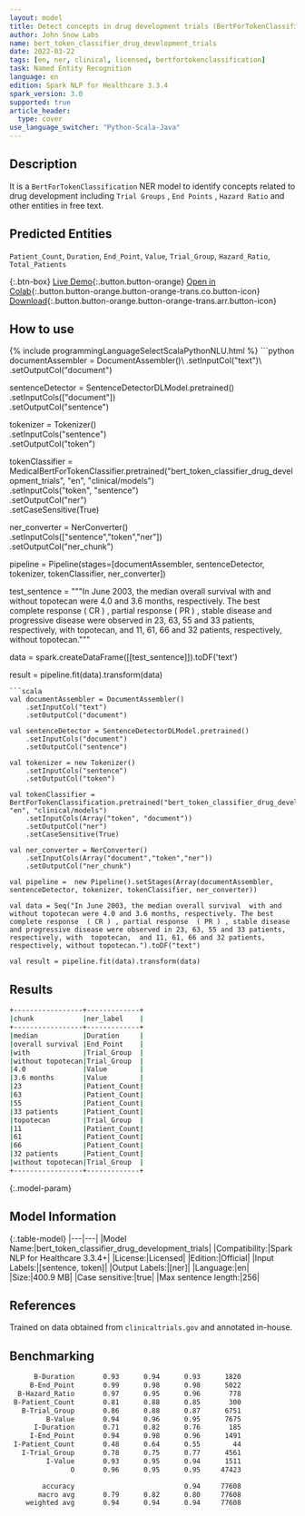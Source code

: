 ```yaml
---
layout: model
title: Detect concepts in drug development trials (BertForTokenClassification)
author: John Snow Labs
name: bert_token_classifier_drug_development_trials
date: 2022-03-22
tags: [en, ner, clinical, licensed, bertfortokenclassification]
task: Named Entity Recognition
language: en
edition: Spark NLP for Healthcare 3.3.4
spark_version: 3.0
supported: true
article_header:
  type: cover
use_language_switcher: "Python-Scala-Java"
---
```


## Description

It is a `BertForTokenClassification` NER model to identify concepts related to drug development including `Trial Groups` , `End Points` , `Hazard Ratio` and other entities in free text.

## Predicted Entities

`Patient_Count`, `Duration`, `End_Point`, `Value`, `Trial_Group`, `Hazard_Ratio`, `Total_Patients`

{:.btn-box}
[Live Demo](https://demo.johnsnowlabs.com/healthcare/NER_DRUGS_DEVELOPMENT_TRIALS/){:.button.button-orange}
[Open in Colab](https://colab.research.google.com/github/JohnSnowLabs/spark-nlp-workshop/blob/master/tutorials/streamlit_notebooks/healthcare/NER_BERT_TOKEN_CLASSIFIER.ipynb){:.button.button-orange.button-orange-trans.co.button-icon}
[Download](https://s3.amazonaws.com/auxdata.johnsnowlabs.com/clinical/models/bert_token_classifier_drug_development_trials_en_3.3.4_3.0_1647948437359.zip){:.button.button-orange.button-orange-trans.arr.button-icon}

## How to use



<div class="tabs-box" markdown="1">
{% include programmingLanguageSelectScalaPythonNLU.html %}
```python
documentAssembler = DocumentAssembler()\
    .setInputCol("text")\
    .setOutputCol("document")

sentenceDetector = SentenceDetectorDLModel.pretrained() \
    .setInputCols(["document"]) \
    .setOutputCol("sentence") 

tokenizer = Tokenizer()\
    .setInputCols("sentence")\
    .setOutputCol("token")

tokenClassifier = MedicalBertForTokenClassifier.pretrained("bert_token_classifier_drug_development_trials", "en", "clinical/models")\
    .setInputCols("token", "sentence")\
    .setOutputCol("ner")\
    .setCaseSensitive(True)

ner_converter = NerConverter()\
    .setInputCols(["sentence","token","ner"])\
    .setOutputCol("ner_chunk") 

pipeline =  Pipeline(stages=[documentAssembler, sentenceDetector, tokenizer, tokenClassifier, ner_converter])     

test_sentence = """In June 2003, the median overall survival  with and without topotecan were 4.0 and 3.6 months, respectively. The best complete response  ( CR ) , partial response  ( PR ) , stable disease and progressive disease were observed in 23, 63, 55 and 33 patients, respectively, with  topotecan,  and 11, 61, 66 and 32 patients, respectively, without topotecan."""

data = spark.createDataFrame([[test_sentence]]).toDF('text')

result = pipeline.fit(data).transform(data)
```
```scala
val documentAssembler = DocumentAssembler()
    .setInputCol("text")
    .setOutputCol("document")

val sentenceDetector = SentenceDetectorDLModel.pretrained()
    .setInputCols("document") 
    .setOutputCol("sentence") 

val tokenizer = new Tokenizer()
    .setInputCols("sentence")
    .setOutputCol("token")

val tokenClassifier = BertForTokenClassification.pretrained("bert_token_classifier_drug_development_trials", "en", "clinical/models")
    .setInputCols(Array("token", "document"))
    .setOutputCol("ner")
    .setCaseSensitive(True)

val ner_converter = NerConverter()
    .setInputCols(Array("document","token","ner"))
    .setOutputCol("ner_chunk")

val pipeline =  new Pipeline().setStages(Array(documentAssembler, sentenceDetector, tokenizer, tokenClassifier, ner_converter))

val data = Seq("In June 2003, the median overall survival  with and without topotecan were 4.0 and 3.6 months, respectively. The best complete response  ( CR ) , partial response  ( PR ) , stable disease and progressive disease were observed in 23, 63, 55 and 33 patients, respectively, with  topotecan,  and 11, 61, 66 and 32 patients, respectively, without topotecan.").toDF("text")

val result = pipeline.fit(data).transform(data)
```
</div>

## Results

```bash
+-----------------+-------------+
|chunk            |ner_label    |
+-----------------+-------------+
|median           |Duration     |
|overall survival |End_Point    |
|with             |Trial_Group  |
|without topotecan|Trial_Group  |
|4.0              |Value        |
|3.6 months       |Value        |
|23               |Patient_Count|
|63               |Patient_Count|
|55               |Patient_Count|
|33 patients      |Patient_Count|
|topotecan        |Trial_Group  |
|11               |Patient_Count|
|61               |Patient_Count|
|66               |Patient_Count|
|32 patients      |Patient_Count|
|without topotecan|Trial_Group  |
+-----------------+-------------+
```

{:.model-param}
## Model Information

{:.table-model}
|---|---|
|Model Name:|bert_token_classifier_drug_development_trials|
|Compatibility:|Spark NLP for Healthcare 3.3.4+|
|License:|Licensed|
|Edition:|Official|
|Input Labels:|[sentence, token]|
|Output Labels:|[ner]|
|Language:|en|
|Size:|400.9 MB|
|Case sensitive:|true|
|Max sentence length:|256|

## References

Trained on data obtained from `clinicaltrials.gov` and annotated in-house.

## Benchmarking

```bash
      B-Duration       0.93      0.94      0.93      1820
     B-End_Point       0.99      0.98      0.98      5022
  B-Hazard_Ratio       0.97      0.95      0.96       778
 B-Patient_Count       0.81      0.88      0.85       300
   B-Trial_Group       0.86      0.88      0.87      6751
         B-Value       0.94      0.96      0.95      7675
      I-Duration       0.71      0.82      0.76       185
     I-End_Point       0.94      0.98      0.96      1491
 I-Patient_Count       0.48      0.64      0.55        44
   I-Trial_Group       0.78      0.75      0.77      4561
         I-Value       0.93      0.95      0.94      1511
               O       0.96      0.95      0.95     47423

        accuracy                           0.94     77608
       macro avg       0.79      0.82      0.80     77608
    weighted avg       0.94      0.94      0.94     77608
```
